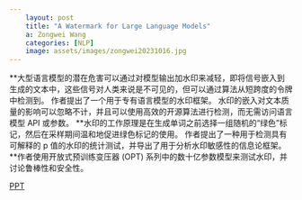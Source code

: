 ```yaml
---
    layout: post
    title: "A Watermark for Large Language Models"
    a: Zongwei Wang
    categories: [NLP]
    image: assets/images/zongwei20231016.jpg
---
```

**大型语言模型的潜在危害可以通过对模型输出加水印来减轻，即将信号嵌入到生成的文本中，这些信号对人类来说是不可见的，但可以通过算法从短跨度的令牌中检测到。 作者提出了一个用于专有语言模型的水印框架。 水印的嵌入对文本质量的影响可以忽略不计，并且可以使用高效的开源算法进行检测，而无需访问语言模型 API 或参数。 
**水印的工作原理是在生成单词之前选择一组随机的“绿色”标记，然后在采样期间温和地促进绿色标记的使用。 作者提出了一种用于检测具有可解释的 p 值的水印的统计测试，并导出了用于分析水印敏感性的信息论框架。 
**作者使用开放式预训练变压器 (OPT) 系列中的数十亿参数模型来测试水印，并讨论鲁棒性和安全性。


[PPT](https://github.com/DMML-CQU/DMML-CQU.github.io/blob/main/assets/ppt/A%20Watermark%20for%20Large%20Language%20Models.pptx)
